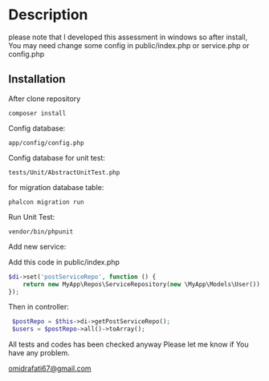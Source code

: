 # Description

please note that I developed this assessment in windows so after install, You may need change some config in public/index.php or service.php or config.php



## Installation

After clone repository

```
composer install
```
Config database:
```
app/config/config.php
```
Config database for unit test:
```
tests/Unit/AbstractUnitTest.php
```
for migration database table:
```
phalcon migration run
```

Run Unit Test:

```
vendor/bin/phpunit
```

Add new service:

Add this code in public/index.php

```php
$di->set('postServiceRepo', function () {
    return new MyApp\Repos\ServiceRepository(new \MyApp\Models\User());
});
```

Then in controller:

```php
 $postRepo = $this->di->getPostServiceRepo();
 $users = $postRepo->all()->toArray();
```

All tests and codes has been checked anyway Please let me know if You have any problem.

omidrafati67@gmail.com